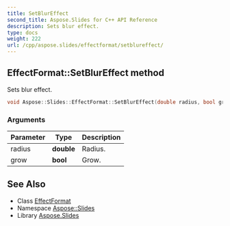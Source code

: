 ```yaml
---
title: SetBlurEffect
second_title: Aspose.Slides for C++ API Reference
description: Sets blur effect.
type: docs
weight: 222
url: /cpp/aspose.slides/effectformat/setblureffect/
---
```

## EffectFormat::SetBlurEffect method


Sets blur effect.

```cpp
void Aspose::Slides::EffectFormat::SetBlurEffect(double radius, bool grow) override
```


### Arguments

| Parameter | Type | Description |
| --- | --- | --- |
| radius | **double** | Radius. |
| grow | **bool** | Grow. |

## See Also

* Class [EffectFormat](../)
* Namespace [Aspose::Slides](../../)
* Library [Aspose.Slides](../../../)
